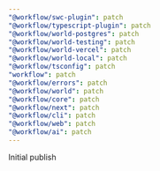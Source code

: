 ```yaml
---
"@workflow/swc-plugin": patch
"@workflow/typescript-plugin": patch
"@workflow/world-postgres": patch
"@workflow/world-testing": patch
"@workflow/world-vercel": patch
"@workflow/world-local": patch
"@workflow/tsconfig": patch
"workflow": patch
"@workflow/errors": patch
"@workflow/world": patch
"@workflow/core": patch
"@workflow/next": patch
"@workflow/cli": patch
"@workflow/web": patch
"@workflow/ai": patch
---
```


Initial publish
